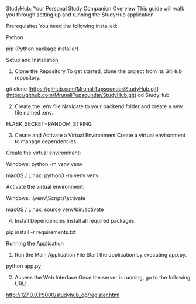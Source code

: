 StudyHub: Your Personal Study Companion
Overview
This guide will walk you through setting up and running the StudyHub application.

Prerequisites
You need the following installed:

Python

pip (Python package installer)

Setup and Installation
1. Clone the Repository
To get started, clone the project from its GitHub repository.

git clone [https://github.com/MrunaliTupsoundar/StudyHub.git](https://github.com/MrunaliTupsoundar/StudyHub.git)
cd StudyHub

2. Create the .env file
Navigate to your backend folder and create a new file named .env.

FLASK_SECRET=RANDOM_STRING

3. Create and Activate a Virtual Environment
Create a virtual environment to manage dependencies.

Create the virtual environment:

Windows: python -m venv venv

macOS / Linux: python3 -m venv venv

Activate the virtual environment:

Windows: .\venv\Scripts\activate

macOS / Linux: source venv/bin/activate

4. Install Dependencies
Install all required packages.

pip install -r requirements.txt

Running the Application
1. Run the Main Application File
Start the application by executing app.py.

python app.py

2. Access the Web Interface
Once the server is running, go to the following URL:

http://127.0.0.1:5000/studyhub_og/register.html

